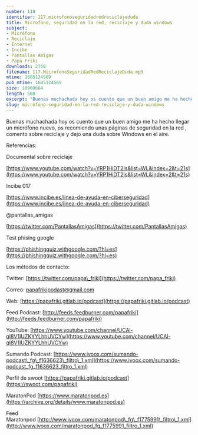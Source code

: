 ```yaml
---
number: 118
identifier: 117.microfonoseguridadredreciclajeduda
title: Microfono, seguridad en la red, reciclaje y duda windows
subject:
- Micrófono
- Reciclaje
- Internet
- Incibe
- Pantallas Amigas
- Papá Friki
downloads: 2750
filename: 117.MicrofonoSeguridadRedReciclajeDuda.mp3
mtime: 1685124569
pub_mtime: 1685124569
size: 10960664
length: 568
excerpt: "Buenas muchachada hoy os cuento que un buen amigo me ha hecho llegar un micrófono nuevo, os recomiendo unas páginas de seguridad en la red , comento sobre reciclaje y dejo una duda sobre Windows en el aire.\n\nReferencias:\n\nDocumental sobre reciclaje\n\n[https://www.youtube.com/watch?v=YRP1HiDT2Is&list=WL&index=2&t=21s](https://www.youtube.com/watch?v=YRP1HiDT2Is&list=WL&index=2&t=21s)  \n\nIncibe 017\n\n[https://www.incibe.es/linea-de-ayuda-en-ciberseguridad](https://www.incibe.es/linea-de-ayuda-en-ciberseguridad)\n\n@pantallas\\_amigas\n\n[https://twitter.com/PantallasAmigas](https://twitter.com/PantallasAmigas)  \n\nTest phising google\n\n[https://phishingquiz.withgoogle.com/?hl=es](https://phishingquiz.withgoogle.com"
slug: microfono-seguridad-en-la-red-reciclaje-y-duda-windows
---
```

Buenas muchachada hoy os cuento que un buen amigo me ha hecho llegar un micrófono nuevo, os recomiendo unas páginas de seguridad en la red , comento sobre reciclaje y dejo una duda sobre Windows en el aire.

Referencias:

Documental sobre reciclaje

[https://www.youtube.com/watch?v=YRP1HiDT2Is&list=WL&index=2&t=21s](https://www.youtube.com/watch?v=YRP1HiDT2Is&list=WL&index=2&t=21s)

Incibe 017

[https://www.incibe.es/linea-de-ayuda-en-ciberseguridad](https://www.incibe.es/linea-de-ayuda-en-ciberseguridad)

@pantallas\_amigas

[https://twitter.com/PantallasAmigas](https://twitter.com/PantallasAmigas)

Test phising google

[https://phishingquiz.withgoogle.com/?hl=es](https://phishingquiz.withgoogle.com/?hl=es)

Los métodos de contacto:

Twitter: [https://twitter.com/papa\_friki](https://twitter.com/papa_friki)

Correo: [papafrikipodast@gmail.com](https://archive.org/details/papafrikipodast@gmail.com)

Web: [https://papafriki.gitlab.io/podcast](https://papafriki.gitlab.io/podcast)

Feed Podcast: [http://feeds.feedburner.com/papafriki](http://feeds.feedburner.com/papafriki)

YouTube: [https://www.youtube.com/channel/UCAl-ql8V1IUZKYYLhhUVCYw](https://www.youtube.com/channel/UCAl-ql8V1IUZKYYLhhUVCYw)

Sumando Podcast: [https://www.ivoox.com/sumando-podcast\_fg\_f1636623\_filtro\_1.xml](https://www.ivoox.com/sumando-podcast_fg_f1636623_filtro_1.xml)

Perfil de swoot [https://papafriki.gitlab.io/podcast](https://swoot.com/papafriki)

MaratonPod [https://www.maratonpod.es](https://archive.org/details/www.maratonpod.es)

Feed Maratonpod [http://www.ivoox.com/maratonpod\_fg\_f1775991\_filtro\_1.xml](http://www.ivoox.com/maratonpod_fg_f1775991_filtro_1.xml)